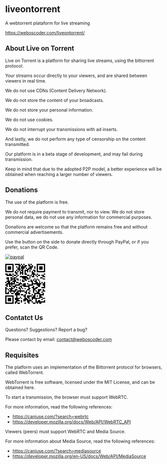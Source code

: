 # liveontorrent
 A webtorrent plataform for live streaming

https://weboscoder.com/liveontorrent/

## About Live on Torrent
Live on Torrent is a platform for sharing live streams, using the bittorrent protocol.

Your streams occur directly to your viewers, and are shared between viewers in real time.

We do not use CDNs (Content Delivery Network).

We do not store the content of your broadcasts.

We do not store your personal information.

We do not use cookies.

We do not interrupt your transmissions with ad inserts.

And lastly, we do not perform any type of censorship on the content transmitted.

Our platform is in a beta stage of development, and may fail during transmission.

Keep in mind that due to the adopted P2P model, a better experience will be obtained when reaching a larger number of viewers.

## Donations

The use of the platform is free.

We do not require payment to transmit, nor to view. We do not store personal data, we do not use any information for commercial purposes.

Donations are welcome so that the platform remains free and without commercial advertisements.

Use the button on the side to donate directly through PayPal, or if you prefer, scan the QR Code.

[![paypal](https://www.paypalobjects.com/en_US/i/btn/btn_donateCC_LG.gif)](https://www.paypal.com/donate?token=kpa6KceTjer2QfXW_Z-tR3kc2wVJyb6DGtvUXmMW864-2gaZNi6YmiAP4Y1j72z-Z_RdeLwU0APRPPL9)

![Alt text](images/qrcode.png?raw=true "QR Code PayPal")

## Contatct Us

Questions? Suggestions? Report a bug?

Please contact by email: contact@weboscoder.com

## Requisites

The platform uses an implementation of the Bittorrent protocol for browsers, called WebTorrent.

WebTorrent is free software, licensed under the MIT License, and can be obtained here.

To start a transmission, the browser must support WebRTC.

For more information, read the following references:

- https://caniuse.com/?search=webrtc
- https://developer.mozilla.org/docs/Web/API/WebRTC_API

Viewers (peers) must support WebRTC and Media Source.

For more information about Media Source, read the following references:

- https://caniuse.com/?search=mediasource
- https://developer.mozilla.org/en-US/docs/Web/API/MediaSource

